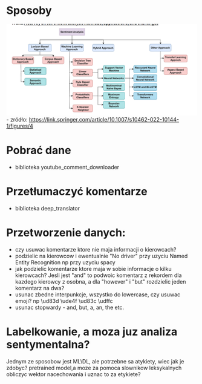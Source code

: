 # Sposoby
![Sposoby](image.png)  - zródło: https://link.springer.com/article/10.1007/s10462-022-10144-1/figures/4

# Pobrać dane
- biblioteka youtube_comment_downloader

# Przetłumaczyć komentarze 
- biblioteka deep_translator

# Przetworzenie danych:
- czy usuwac komentarze ktore nie maja informacji o kierowcach?
- podzielic na kierowcow i ewentualnie "No driver" przy uzyciu Named Entity Recognition np przy uzyciu spacy 
- jak podzielic komentarze ktore maja w sobie informacje o kilku kierowcach? Jesli jest "and" to podwoic komentarz z rekordem dla kazdego kierowcy z osobna, a dla "however" i "but" rozdzielic jeden komentarz na dwa? 
- usunac zbedne interpunkcje, wszystko do lowercase, czy usuwac emoji? np \ud83d \ude4f \ud83c \udffc 
- usunac stopwardy - and, but, a, an, the etc.

# Labelkowanie, a moza juz analiza sentymentalna?

Jednym ze sposobow jest ML\DL, ale potrzebne sa atykiety, wiec jak je zdobyc? pretrained model,a moze za pomoca slownikow leksykalnych obliczyc wektor nacechowania i uznac to za etykiete?